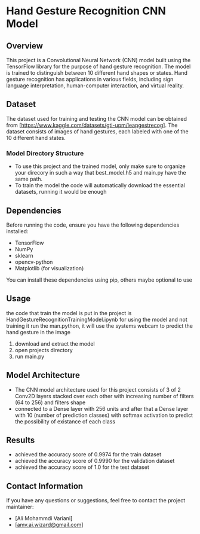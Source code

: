 # Hand Gesture Recognition CNN Model

## Overview

This project is a Convolutional Neural Network (CNN) model built using the TensorFlow library for the purpose of hand gesture recognition. The model is trained to distinguish between 10 different hand shapes or states. Hand gesture recognition has applications in various fields, including sign language interpretation, human-computer interaction, and virtual reality.

## Dataset

The dataset used for training and testing the CNN model can be obtained from [https://www.kaggle.com/datasets/gti-upm/leapgestrecog]. The dataset consists of images of hand gestures, each labeled with one of the 10 different hand states.

### Model Directory Structure

- To use this project and the trained model, only make sure to organize your direcory in such a way that best_model.h5 and main.py have the same path.
- To train the model the code will automatically download the essential datasets, running it would be enough

## Dependencies

Before running the code, ensure you have the following dependencies installed:

- TensorFlow
- NumPy
- sklearn
- opencv-python
- Matplotlib (for visualization)

You can install these dependencies using pip, others maybe optional to use

## Usage

the code that train the model is put in the project is HandGestureRecognitionTrainingModel.ipynb
for using the model and not training it run the man.python, it will use the systems webcam to predict the hand gesture in the image

1. download and extract the model
2. open projects directory
3. run main.py


## Model Architecture

- The CNN model architecture used for this project consists of 3 of 2 Conv2D layers stacked over each other with increasing number of filters (64 to 256) and filters shape
- connected to a Dense layer with 256 units and after that a Dense layer with 10 (number of prediction classes) with softmax activation to predict the possibility of existance of each class 


## Results

- achieved the accuracy score of 0.9974 for the train dataset
- achieved the accuracy score of 0.9990 for the validation dataset
- achieved the accuracy score of 1.0 for the test dataset

## Contact Information

If you have any questions or suggestions, feel free to contact the project maintainer:

- [Ali Mohammdi Variani]
- [amv.ai.wizard@gmail.com]
